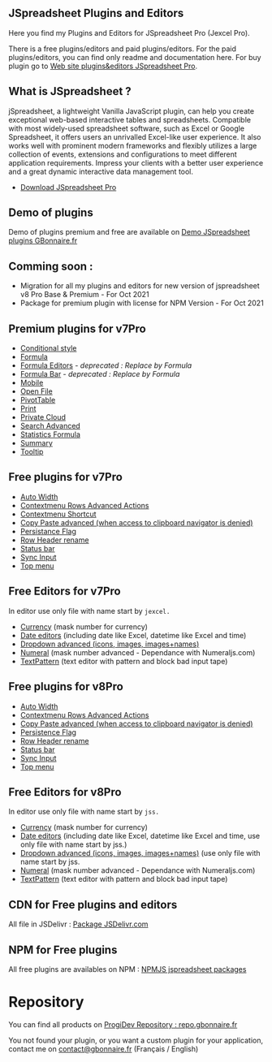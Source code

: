 ## JSpreadsheet Plugins and Editors

Here you find my Plugins and Editors for JSpreadsheet Pro (Jexcel Pro).

There is a free plugins/editors and paid plugins/editors. For the paid plugins/editors, you can find only readme and documentation here. For buy plugin go to [Web site plugins&editors JSpreadsheet Pro](https://repo.gbonnaire.fr/category/jexcel).

## What is JSpreadsheet ?

jSpreadsheet, a lightweight Vanilla JavaScript plugin, can help you create exceptional web-based interactive tables and spreadsheets. Compatible with most widely-used spreadsheet software, such as Excel or Google Spreadsheet, it offers users an unrivalled Excel-like user experience. It also works well with prominent modern frameworks and flexibly utilizes a large collection of events, extensions and configurations to meet different application requirements. Impress your clients with a better user experience and a great dynamic interactive data management tool.

- [Download JSpreadsheet Pro](https://www.jspreadsheet.com) 

## Demo of plugins
Demo of plugins premium and free are available on [Demo JSpreadsheet plugins GBonnaire.fr](https://demo.gbonnaire.fr/jExcel/)

## Comming soon :
 - Migration for all my plugins and editors for new version of jspreadsheet v8 Pro Base & Premium - For Oct 2021
 - Package for premium plugin with license for NPM Version - For Oct 2021

## Premium plugins for v7Pro
- [Conditional style](https://repo.gbonnaire.fr/product/jexcel-plugin-conditionalstyle)
- [Formula](https://repo.gbonnaire.fr/product/jexcel-plugin-formula)
- [Formula Editors](https://repo.gbonnaire.fr/product/jexcel-plugin-editorsformula) - *deprecated : Replace by Formula*
- [Formula Bar](https://repo.gbonnaire.fr/product/jexcel-plugin-formulabar) - *deprecated : Replace by Formula*
- [Mobile](https://repo.gbonnaire.fr/product/jexcel-plugin-mobile)
- [Open File](https://repo.gbonnaire.fr/product/jexcel-plugin-openfile)
- [PivotTable](https://repo.gbonnaire.fr/product/jexcel-plugin-pivottable)
- [Print](https://repo.gbonnaire.fr/product/jexcel-plugin-print)
- [Private Cloud](https://repo.gbonnaire.fr/product/jexcel-plugin-privatecloud)
- [Search Advanced](https://repo.gbonnaire.fr/product/jexcel-plugin-search)
- [Statistics Formula](https://repo.gbonnaire.fr/product/jexcel-formula-statistics)
- [Summary](https://repo.gbonnaire.fr/product/jexcel-plugin-summary)
- [Tooltip](https://repo.gbonnaire.fr/product/jexcel-plugin-tooltip)

## Free plugins for v7Pro
- [Auto Width](https://github.com/GBonnaire/jspreadsheet-plugins-and-editors/tree/master/plugins/src/autoWidth)
- [Contextmenu Rows Advanced Actions](https://github.com/GBonnaire/jspreadsheet-plugins-and-editors/tree/master/plugins/src/contextmenu_rowsAdvancedActions)
- [Contextmenu Shortcut](https://github.com/GBonnaire/jspreadsheet-plugins-and-editors/tree/master/plugins/src/contextmenu_shortcut)
- [Copy Paste advanced (when access to clipboard navigator is denied)](https://github.com/GBonnaire/jspreadsheet-plugins-and-editors/tree/master/plugins/src/copypaste_advanced)
- [Persistance Flag](https://github.com/GBonnaire/jspreadsheet-plugins-and-editors/tree/master/plugins/src/persistanceFlag)
- [Row Header rename](https://github.com/GBonnaire/jspreadsheet-plugins-and-editors/tree/master/plugins/src/rowHeaderRename)
- [Status bar](https://github.com/GBonnaire/jspreadsheet-plugins-and-editors/tree/master/plugins/src/statusbar)
- [Sync Input](https://github.com/GBonnaire/jspreadsheet-plugins-and-editors/tree/master/plugins/src/syncInput)
- [Top menu](https://github.com/GBonnaire/jspreadsheet-plugins-and-editors/tree/master/plugins/src/topmenu)

## Free Editors for v7Pro
In editor use only file with name start by `jexcel.`
- [Currency](https://github.com/GBonnaire/jspreadsheet-plugins-and-editors/blob/master/editors/numeric/jexcel.editor.currency.js) (mask number for currency)
- [Date editors](https://github.com/GBonnaire/jspreadsheet-plugins-and-editors/tree/master/editors/dates) (including date like Excel, datetime like Excel and time)
- [Dropdown advanced (icons, images, images+names)](https://github.com/GBonnaire/jspreadsheet-plugins-and-editors/tree/master/editors/dropdown)
- [Numeral](https://github.com/GBonnaire/jspreadsheet-plugins-and-editors/blob/master/editors/numeric/jexcel.editor.numeral.js) (mask number advanced - Dependance with Numeraljs.com)
- [TextPattern](https://github.com/GBonnaire/jspreadsheet-plugins-and-editors/blob/master/editors/text/jexcel.editor.textpattern.js) (text editor with pattern and block bad input tape)

## Free plugins for v8Pro
- [Auto Width](https://github.com/GBonnaire/jspreadsheet-plugins-and-editors/tree/master/plugins/JSSV8/src/autoWidth)
- [Contextmenu Rows Advanced Actions](https://github.com/GBonnaire/jspreadsheet-plugins-and-editors/tree/master/plugins/JSSV8/src/contextmenu_rowsAdvancedActions)
- [Copy Paste advanced (when access to clipboard navigator is denied)](https://github.com/GBonnaire/jspreadsheet-plugins-and-editors/tree/master/plugins/JSSV8/src/copypaste_advanced)
- [Persistence Flag](https://github.com/GBonnaire/jspreadsheet-plugins-and-editors/tree/master/plugins/JSSV8/src/persistenceFlag)
- [Row Header rename](https://github.com/GBonnaire/jspreadsheet-plugins-and-editors/tree/master/plugins/JSSV8/src/rowHeaderRename)
- [Status bar](https://github.com/GBonnaire/jspreadsheet-plugins-and-editors/tree/master/plugins/JSSV8/src/statusbar)
- [Sync Input](https://github.com/GBonnaire/jspreadsheet-plugins-and-editors/tree/master/plugins/JSSV8/src/syncInput)
- [Top menu](https://github.com/GBonnaire/jspreadsheet-plugins-and-editors/tree/master/plugins/src/topmenu)

## Free Editors for v8Pro
In editor use only file with name start by `jss.`
- [Currency](https://github.com/GBonnaire/jspreadsheet-plugins-and-editors/blob/master/editors/numeric/jss.editor.currency.js) (mask number for currency)
- [Date editors](https://github.com/GBonnaire/jspreadsheet-plugins-and-editors/tree/master/editors/dates) (including date like Excel, datetime like Excel and time, use only file with name start by jss.)
- [Dropdown advanced (icons, images, images+names)](https://github.com/GBonnaire/jspreadsheet-plugins-and-editors/tree/master/editors/dropdown) (use only file with name start by jss.
- [Numeral](https://github.com/GBonnaire/jspreadsheet-plugins-and-editors/blob/master/editors/numeric/jss.editor.numeral.js) (mask number advanced - Dependance with Numeraljs.com)
- [TextPattern](https://github.com/GBonnaire/jspreadsheet-plugins-and-editors/blob/master/editors/text/jss.editor.textpattern.js) (text editor with pattern and block bad input tape)

## CDN for Free plugins and editors

All file in JSDelivr : [Package JSDelivr.com](https://www.jsdelivr.com/package/gh/GBonnaire/jspreadsheet-plugins-and-editors)

## NPM for Free plugins

All free plugins are availables on NPM : [NPMJS jspreadsheet packages](https://www.npmjs.com/org/jspreadsheet)

# Repository

You can find all products on [ProgiDev Repository : repo.gbonnaire.fr](https://repo.gbonnaire.fr)

You not found your plugin, or you want a custom plugin for your application, contact me on contact@gbonnaire.fr (Français / English)
